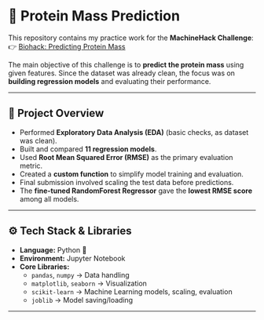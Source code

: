 # 🧬 Protein Mass Prediction

This repository contains my practice work for the **MachineHack Challenge**:  
👉 [Biohack: Predicting Protein Mass](https://machinehack.com/hackathons/biohack_predicting_protein_mass)  

The main objective of this challenge is to **predict the protein mass** using given features. Since the dataset was already clean, the focus was on **building regression models** and evaluating their performance.  

---

## 📌 Project Overview  

- Performed **Exploratory Data Analysis (EDA)** (basic checks, as dataset was clean).  
- Built and compared **11 regression models**.  
- Used **Root Mean Squared Error (RMSE)** as the primary evaluation metric.  
- Created a **custom function** to simplify model training and evaluation.  
- Final submission involved scaling the test data before predictions.  
- The **fine-tuned RandomForest Regressor** gave the **lowest RMSE score** among all models.  

---

## ⚙️ Tech Stack & Libraries  

- **Language:** Python 🐍  
- **Environment:** Jupyter Notebook  
- **Core Libraries:**  
  - `pandas`, `numpy` → Data handling  
  - `matplotlib`, `seaborn` → Visualization  
  - `scikit-learn` → Machine Learning models, scaling, evaluation  
  - `joblib` → Model saving/loading  

---
